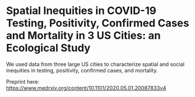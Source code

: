 # Spatial Inequities in COVID-19 Testing, Positivity, Confirmed Cases and Mortality in 3 US Cities: an Ecological Study

We used data from three large US cities to characterize spatial and social inequities in testing, positivity, confirmed cases, and mortality.

Preprint here: https://www.medrxiv.org/content/10.1101/2020.05.01.20087833v4